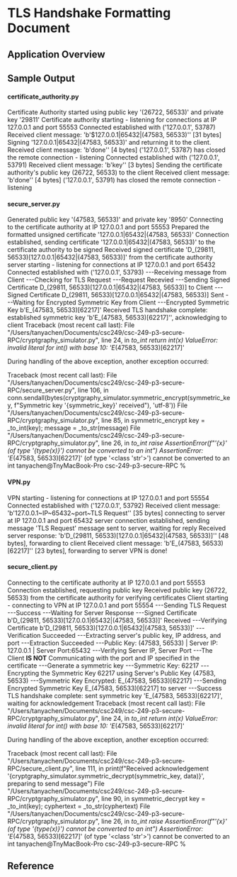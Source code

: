 # TLS Handshake Formatting Document

## Application Overview



## Sample Output
#### certificate_authority.py
Certificate Authority started using public key '(26722, 56533)' and private key '29811'
Certificate authority starting - listening for connections at IP 127.0.0.1 and port 55553
Connected established with ('127.0.0.1', 53787)
Received client message: 'b'$127.0.0.1|65432|(47583, 56533)'' [31 bytes]
Signing '127.0.0.1|65432|(47583, 56533)' and returning it to the client.
Received client message: 'b'done'' [4 bytes]
('127.0.0.1', 53787) has closed the remote connection - listening 
Connected established with ('127.0.0.1', 53791)
Received client message: 'b'key'' [3 bytes]
Sending the certificate authority's public key (26722, 56533) to the client
Received client message: 'b'done'' [4 bytes]
('127.0.0.1', 53791) has closed the remote connection - listening

#### secure_server.py
Generated public key '(47583, 56533)' and private key '8950'
Connecting to the certificate authority at IP 127.0.0.1 and port 55553
Prepared the formatted unsigned certificate '127.0.0.1|65432|(47583, 56533)'
Connection established, sending certificate '127.0.0.1|65432|(47583, 56533)' to the certificate authority to be signed
Received signed certificate 'D_(29811, 56533)[127.0.0.1|65432|(47583, 56533)]' from the certificate authority
server starting - listening for connections at IP 127.0.0.1 and port 65432
Connected established with ('127.0.0.1', 53793)
---Receiving message from Client
---Checking for TLS Request
---Request Recevied
---Sending Signed Certificate D_(29811, 56533)[127.0.0.1|65432|(47583, 56533)] to Client
---Signed Certificate D_(29811, 56533)[127.0.0.1|65432|(47583, 56533)] Sent
---Waiting for Encrypted Symmetric Key from Client
---Encrypted Symmetric Key b'E_(47583, 56533)[62217]' Received
TLS handshake complete: established symmetric key 'b'E_(47583, 56533)[62217]'', acknowledging to client
Traceback (most recent call last):
  File "/Users/tanyachen/Documents/csc249/csc-249-p3-secure-RPC/cryptgraphy_simulator.py", line 24, in _to_int
    return int(x)
ValueError: invalid literal for int() with base 10: 'E_(47583, 56533)[62217]'

During handling of the above exception, another exception occurred:

Traceback (most recent call last):
  File "/Users/tanyachen/Documents/csc249/csc-249-p3-secure-RPC/secure_server.py", line 106, in <module>
    conn.sendall(bytes(cryptgraphy_simulator.symmetric_encrypt(symmetric_key, f"Symmetric key '{symmetric_key}' received"), 'utf-8'))
  File "/Users/tanyachen/Documents/csc249/csc-249-p3-secure-RPC/cryptgraphy_simulator.py", line 85, in symmetric_encrypt
    key = _to_int(key); message = _to_str(message)
  File "/Users/tanyachen/Documents/csc249/csc-249-p3-secure-RPC/cryptgraphy_simulator.py", line 26, in _to_int
    raise AssertionError(f"'{x}' (of type '{type(x)}') cannot be converted to an int")
AssertionError: 'E_(47583, 56533)[62217]' (of type '<class 'str'>') cannot be converted to an int
tanyachen@TnyMacBook-Pro csc-249-p3-secure-RPC % 

#### VPN.py
VPN starting - listening for connections at IP 127.0.0.1 and port 55554
Connected established with ('127.0.0.1', 53792)
Received client message: 'b'127.0.0.1~IP~65432~port~TLS Request'' [35 bytes]
connecting to server at IP 127.0.0.1 and port 65432
server connection established, sending message 'TLS Request'
message sent to server, waiting for reply
Received server response: 'b'D_(29811, 56533)[127.0.0.1|65432|(47583, 56533)]'' [48 bytes], forwarding to client
Received client message: 'b'E_(47583, 56533)[62217]'' [23 bytes], forwarding to server
VPN is done!

#### secure_client.py
Connecting to the certificate authority at IP 127.0.0.1 and port 55553
Connection established, requesting public key
Received public key (26722, 56533) from the certificate authority for verifying certificates
Client starting - connecting to VPN at IP 127.0.0.1 and port 55554
---Sending TLS Request
---Success
---Waiting for Server Response
---Signed Certificate b'D_(29811, 56533)[127.0.0.1|65432|(47583, 56533)]' Received
---Verifying Certificate b'D_(29811, 56533)[127.0.0.1|65432|(47583, 56533)]'
---Verification Succeeded
---Extracting server's public key, IP address, and port
---Extraction Succeeded
---Public Key: (47583, 56533) | Server IP: 127.0.0.1 | Server Port:65432
---Verifying Server IP, Server Port
---The Client **IS NOT** Communicating with the port and IP specified in the certificate
---Generate a symmetric key
---Symmetric Key: 62217
---Encrypting the Symmetric Key 62217 using Server's Public Key (47583, 56533)
---Symmetric Key Encrypted: E_(47583, 56533)[62217]
---Sending Encrypted Symmetric Key E_(47583, 56533)[62217] to server
---Success
TLS handshake complete: sent symmetric key 'E_(47583, 56533)[62217]', waiting for acknowledgement
Traceback (most recent call last):
  File "/Users/tanyachen/Documents/csc249/csc-249-p3-secure-RPC/cryptgraphy_simulator.py", line 24, in _to_int
    return int(x)
ValueError: invalid literal for int() with base 10: 'E_(47583, 56533)[62217]'

During handling of the above exception, another exception occurred:

Traceback (most recent call last):
  File "/Users/tanyachen/Documents/csc249/csc-249-p3-secure-RPC/secure_client.py", line 111, in <module>
    print(f"Received acknowledgement '{cryptgraphy_simulator.symmetric_decrypt(symmetric_key, data)}', preparing to send message")
  File "/Users/tanyachen/Documents/csc249/csc-249-p3-secure-RPC/cryptgraphy_simulator.py", line 90, in symmetric_decrypt
    key = _to_int(key); cyphertext = _to_str(cyphertext)
  File "/Users/tanyachen/Documents/csc249/csc-249-p3-secure-RPC/cryptgraphy_simulator.py", line 26, in _to_int
    raise AssertionError(f"'{x}' (of type '{type(x)}') cannot be converted to an int")
AssertionError: 'E_(47583, 56533)[62217]' (of type '<class 'str'>') cannot be converted to an int
tanyachen@TnyMacBook-Pro csc-249-p3-secure-RPC % 

## Reference